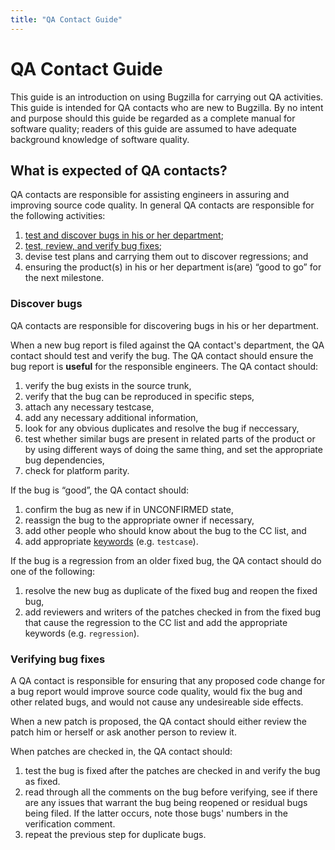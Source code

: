 ```yaml
---
title: "QA Contact Guide"
---
```


# QA Contact Guide

This guide is an introduction on using Bugzilla for carrying out QA
activities. This guide is intended for QA contacts who are new to
Bugzilla. By no intent and purpose should this guide be regarded as a
complete manual for software quality; readers of this guide are assumed
to have adequate background knowledge of software quality.

## What is expected of QA contacts?

QA contacts are responsible for assisting engineers in assuring and
improving source code quality. In general QA contacts are responsible
for the following activities:

1.  [test and discover bugs in his or her department](#discover);
2.  [test, review, and verify bug fixes](#verify);
3.  devise test plans and carrying them out to discover regressions; and
4.  ensuring the product(s) in his or her department is(are) “good to
    go” for the next milestone.

### Discover bugs

QA contacts are responsible for discovering bugs in his or her
department.

When a new bug report is filed against the QA contact's department, the
QA contact should test and verify the bug. The QA contact should ensure
the bug report is **useful** for the responsible engineers. The QA
contact should:

1.  verify the bug exists in the source trunk,
2.  verify that the bug can be reproduced in specific steps,
3.  attach any necessary testcase,
4.  add any necessary additional information,
5.  look for any obvious duplicates and resolve the bug if neccessary,
6.  test whether similar bugs are present in related parts of the
    product or by using different ways of doing the same thing, and set
    the appropriate bug dependencies,
7.  check for platform parity.

If the bug is “good”, the QA contact should:

1.  confirm the bug as new if in UNCONFIRMED state,
2.  reassign the bug to the appropriate owner if necessary,
3.  add other people who should know about the bug to the CC list, and
4.  add appropriate
    [keywords](https://bugzilla.mozilla.org/describekeywords.cgi) (e.g.
    `testcase`).

If the bug is a regression from an older fixed bug, the QA contact
should do one of the following:

1.  resolve the new bug as duplicate of the fixed bug and reopen the
    fixed bug,
2.  add reviewers and writers of the patches checked in from the fixed
    bug that cause the regression to the CC list and add the appropriate
    keywords (e.g. `regression`).

### Verifying bug fixes

A QA contact is responsible for ensuring that any proposed code change
for a bug report would improve source code quality, would fix the bug
and other related bugs, and would not cause any undesireable side
effects.

When a new patch is proposed, the QA contact should either review the
patch him or herself or ask another person to review it.

When patches are checked in, the QA contact should:

1.  test the bug is fixed after the patches are checked in and verify
    the bug as fixed.
2.  read through all the comments on the bug before verifying, see if
    there are any issues that warrant the bug being reopened or residual
    bugs being filed. If the latter occurs, note those bugs' numbers in
    the verification comment.
3.  repeat the previous step for duplicate bugs.
